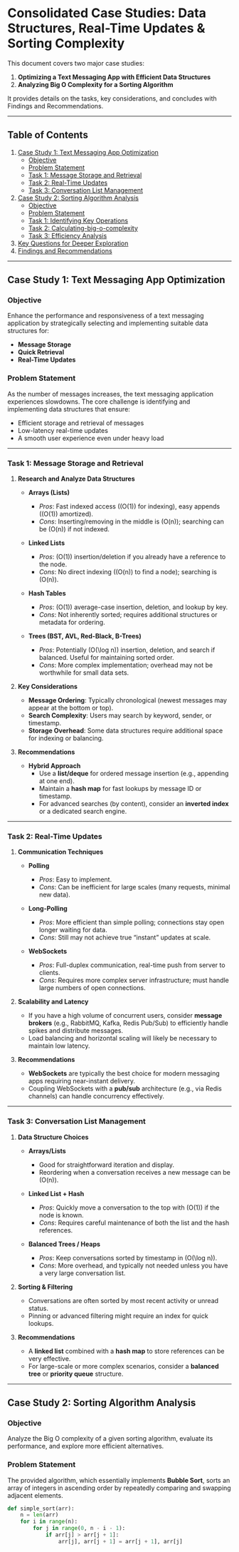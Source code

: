 # Consolidated Case Studies: Data Structures, Real-Time Updates & Sorting Complexity

This document covers two major case studies:
1. **Optimizing a Text Messaging App with Efficient Data Structures**
2. **Analyzing Big O Complexity for a Sorting Algorithm**

It provides details on the tasks, key considerations, and concludes with Findings and Recommendations.

---

## Table of Contents
1. [Case Study 1: Text Messaging App Optimization](#case-study-1-text-messaging-app-optimization)
   - [Objective](#objective)
   - [Problem Statement](#problem-statement)
   - [Task 1: Message Storage and Retrieval](#task-1-message-storage-and-retrieval)
   - [Task 2: Real-Time Updates](#task-2-real-time-updates)
   - [Task 3: Conversation List Management](#task-3-conversation-list-management)
2. [Case Study 2: Sorting Algorithm Analysis](#case-study-2-sorting-algorithm-analysis)
   - [Objective](#objective-1)
   - [Problem Statement](#problem-statement-1)
   - [Task 1: Identifying Key Operations](#task-1-identifying-key-operations)
   - [Task 2: Calculating-big-o-complexity](#task-2-calculating-big-o-complexity)
   - [Task 3: Efficiency Analysis](#task-3-efficiency-analysis)
3. [Key Questions for Deeper Exploration](#key-questions-for-deeper-exploration)
4. [Findings and Recommendations](#findings-and-recommendations)

---

## Case Study 1: Text Messaging App Optimization

### Objective
Enhance the performance and responsiveness of a text messaging application by strategically selecting and implementing suitable data structures for:
- **Message Storage**  
- **Quick Retrieval**  
- **Real-Time Updates**

### Problem Statement
As the number of messages increases, the text messaging application experiences slowdowns. The core challenge is identifying and implementing data structures that ensure:
- Efficient storage and retrieval of messages
- Low-latency real-time updates
- A smooth user experience even under heavy load

---

### Task 1: Message Storage and Retrieval

1. **Research and Analyze Data Structures**  
   - **Arrays (Lists)**  
     - *Pros*: Fast indexed access (\(O(1)\) for indexing), easy appends (\(O(1)\) amortized).  
     - *Cons*: Inserting/removing in the middle is \(O(n)\); searching can be \(O(n)\) if not indexed.

   - **Linked Lists**  
     - *Pros*: \(O(1)\) insertion/deletion if you already have a reference to the node.  
     - *Cons*: No direct indexing (\(O(n)\) to find a node); searching is \(O(n)\).

   - **Hash Tables**  
     - *Pros*: \(O(1)\) average-case insertion, deletion, and lookup by key.  
     - *Cons*: Not inherently sorted; requires additional structures or metadata for ordering.

   - **Trees (BST, AVL, Red-Black, B-Trees)**  
     - *Pros*: Potentially \(O(\log n)\) insertion, deletion, and search if balanced. Useful for maintaining sorted order.  
     - *Cons*: More complex implementation; overhead may not be worthwhile for small data sets.

2. **Key Considerations**  
   - **Message Ordering**: Typically chronological (newest messages may appear at the bottom or top).  
   - **Search Complexity**: Users may search by keyword, sender, or timestamp.  
   - **Storage Overhead**: Some data structures require additional space for indexing or balancing.

3. **Recommendations**  
   - **Hybrid Approach**  
     - Use a **list/deque** for ordered message insertion (e.g., appending at one end).  
     - Maintain a **hash map** for fast lookups by message ID or timestamp.  
     - For advanced searches (by content), consider an **inverted index** or a dedicated search engine.

---

### Task 2: Real-Time Updates

1. **Communication Techniques**  
   - **Polling**  
     - *Pros*: Easy to implement.  
     - *Cons*: Can be inefficient for large scales (many requests, minimal new data).

   - **Long-Polling**  
     - *Pros*: More efficient than simple polling; connections stay open longer waiting for data.  
     - *Cons*: Still may not achieve true “instant” updates at scale.

   - **WebSockets**  
     - *Pros*: Full-duplex communication, real-time push from server to clients.  
     - *Cons*: Requires more complex server infrastructure; must handle large numbers of open connections.

2. **Scalability and Latency**  
   - If you have a high volume of concurrent users, consider **message brokers** (e.g., RabbitMQ, Kafka, Redis Pub/Sub) to efficiently handle spikes and distribute messages.  
   - Load balancing and horizontal scaling will likely be necessary to maintain low latency.

3. **Recommendations**  
   - **WebSockets** are typically the best choice for modern messaging apps requiring near-instant delivery.  
   - Coupling WebSockets with a **pub/sub** architecture (e.g., via Redis channels) can handle concurrency effectively.

---

### Task 3: Conversation List Management

1. **Data Structure Choices**  
   - **Arrays/Lists**  
     - Good for straightforward iteration and display.  
     - Reordering when a conversation receives a new message can be \(O(n)\).

   - **Linked List + Hash**  
     - *Pros*: Quickly move a conversation to the top with \(O(1)\) if the node is known.  
     - *Cons*: Requires careful maintenance of both the list and the hash references.

   - **Balanced Trees / Heaps**  
     - *Pros*: Keep conversations sorted by timestamp in \(O(\log n)\).  
     - *Cons*: More overhead, and typically not needed unless you have a very large conversation list.

2. **Sorting & Filtering**  
   - Conversations are often sorted by most recent activity or unread status.  
   - Pinning or advanced filtering might require an index for quick lookups.

3. **Recommendations**  
   - A **linked list** combined with a **hash map** to store references can be very effective.  
   - For large-scale or more complex scenarios, consider a **balanced tree** or **priority queue** structure.

---

## Case Study 2: Sorting Algorithm Analysis

### Objective
Analyze the Big O complexity of a given sorting algorithm, evaluate its performance, and explore more efficient alternatives.

### Problem Statement
The provided algorithm, which essentially implements **Bubble Sort**, sorts an array of integers in ascending order by repeatedly comparing and swapping adjacent elements.

```python
def simple_sort(arr):
    n = len(arr)
    for i in range(n):
        for j in range(0, n - i - 1):
            if arr[j] > arr[j + 1]:
                arr[j], arr[j + 1] = arr[j + 1], arr[j]

